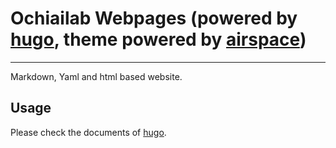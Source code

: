 # Ochiailab Webpages (powered by [hugo](http://gohugo.io/), theme powered by [airspace](https://github.com/themefisher/airspace-hugo))

---

Markdown, Yaml and html based website.

## Usage

Please check the documents of [hugo](http://http://gohugo.io/).
